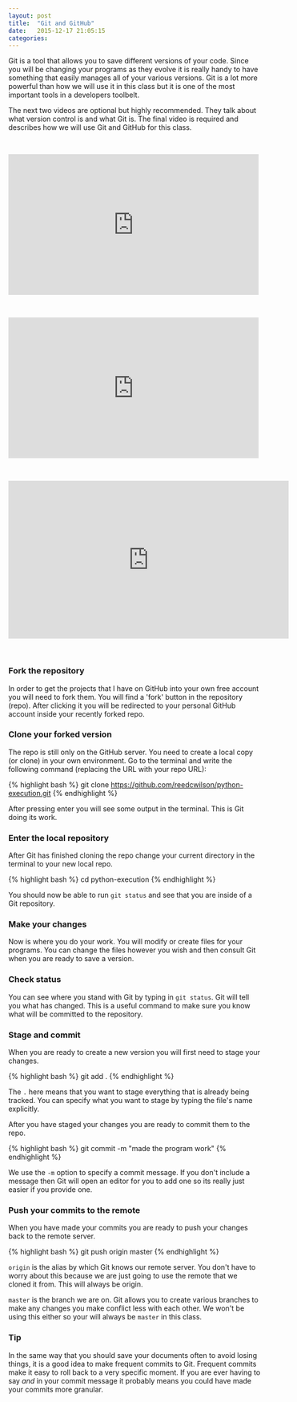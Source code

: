 ```yaml
---
layout: post
title:  "Git and GitHub"
date:   2015-12-17 21:05:15
categories: 
---
```


Git is a tool that allows you to save different versions of your code. Since you
will be changing your programs as they evolve it is really handy to have
something that easily manages all of your various versions. Git is a lot more
powerful than how we will use it in this class but it is one of the most
important tools in a developers toolbelt.

The next two videos are optional but highly recommended. They talk about what
version control is and what Git is. The final video is required and describes
how we will use Git and GitHub for this class.

&nbsp;

<iframe src="https://player.vimeo.com/video/41027679" width="500" height="281" frameborder="0" webkitallowfullscreen mozallowfullscreen allowfullscreen></iframe>

&nbsp;

<iframe src="https://player.vimeo.com/video/41381741" width="500" height="281" frameborder="0" webkitallowfullscreen mozallowfullscreen allowfullscreen></iframe>

&nbsp;

<iframe width="560" height="315" src="https://www.youtube.com/embed/EJMahhKXlKw" frameborder="0" allowfullscreen></iframe>

&nbsp;

### Fork the repository

In order to get the projects that I have on GitHub into your own free account
you will need to fork them. You will find a 'fork' button in the repository
(repo).  After clicking it you will be redirected to your personal GitHub
account inside your recently forked repo.

### Clone your forked version

The repo is still only on the GitHub server. You need to create a local copy (or
clone) in your own environment. Go to the terminal and write the following
command (replacing the URL with your repo URL):

{% highlight bash %}
git clone https://github.com/reedcwilson/python-execution.git
{% endhighlight %}

After pressing enter you will see some output in the terminal. This is Git doing
its work.

### Enter the local repository

After Git has finished cloning the repo change your current directory in the
terminal to your new local repo.

{% highlight bash %}
cd python-execution
{% endhighlight %}

You should now be able to run `git status` and see that you are inside of a Git
repository.

### Make your changes

Now is where you do your work. You will modify or create files for your
programs. You can change the files however you wish and then consult Git when
you are ready to save a version.

### Check status

You can see where you stand with Git by typing in `git status`. Git will tell
you what has changed. This is a useful command to make sure you know what will
be committed to the repository.

### Stage and commit

When you are ready to create a new version you will first need to stage your
changes.

{% highlight bash %}
git add .
{% endhighlight %}

The `.` here means that you want to stage everything that is already being
tracked. You can specify what you want to stage by typing the file's name
explicitly.

After you have staged your changes you are ready to commit them to the
repo. 

{% highlight bash %}
git commit -m "made the program work"
{% endhighlight %}

We use the `-m` option to specify a commit message. If you don't include a
message then Git will open an editor for you to add one so its really just
easier if you provide one. 

### Push your commits to the remote

When you have made your commits you are ready to push your changes back to the
remote server.

{% highlight bash %}
git push origin master
{% endhighlight %}

`origin` is the alias by which Git knows our remote server. You don't have to
worry about this because we are just going to use the remote that we cloned it
from. This will always be origin.

`master` is the branch we are on. Git allows you to create various branches to
make any changes you make conflict less with each other. We won't be using this
either so your will always be `master` in this class.


### Tip

In the same way that you should save your documents often to avoid losing
things, it is a good idea to make frequent commits to Git. Frequent commits make
it easy to roll back to a very specific moment. If you are ever having to say
_and_ in your commit message it probably means you could have made your commits
more granular.
